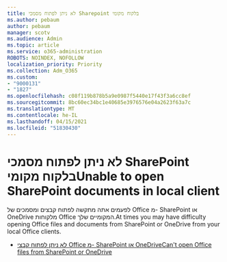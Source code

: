 ```yaml
---
title: לא ניתן לפתוח מסמכי Sharepoint בלקוח מקומי
ms.author: pebaum
author: pebaum
manager: scotv
ms.audience: Admin
ms.topic: article
ms.service: o365-administration
ROBOTS: NOINDEX, NOFOLLOW
localization_priority: Priority
ms.collection: Adm_O365
ms.custom:
- "9000131"
- "1827"
ms.openlocfilehash: c08f119b878b5a9e0987f5440e17f43f3a6cc8ef
ms.sourcegitcommit: 8bc60ec34bc1e40685e3976576e04a2623f63a7c
ms.translationtype: MT
ms.contentlocale: he-IL
ms.lasthandoff: 04/15/2021
ms.locfileid: "51830430"
---
```

# <a name="unable-to-open-sharepoint-documents-in-local-client"></a><span data-ttu-id="5f433-102">לא ניתן לפתוח מסמכי SharePoint בלקוח מקומי</span><span class="sxs-lookup"><span data-stu-id="5f433-102">Unable to open SharePoint documents in local client</span></span>

<span data-ttu-id="5f433-103">לפעמים אתה מתקשה לפתוח קבצים ומסמכים של Office מ- SharePoint או OneDrive מלקוחות Office המקומיים שלך.</span><span class="sxs-lookup"><span data-stu-id="5f433-103">At times you may have difficulty opening Office files and documents from SharePoint or OneDrive from your local Office clients.</span></span>

- [<span data-ttu-id="5f433-104">לא ניתן לפתוח קבצי Office מ- SharePoint או OneDrive</span><span class="sxs-lookup"><span data-stu-id="5f433-104">Can't open Office files from SharePoint or OneDrive</span></span>](https://docs.microsoft.com/sharepoint/troubleshoot/administration/cant-open-office-files)
